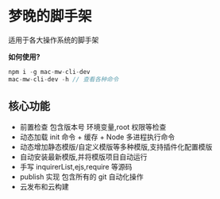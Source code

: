 # 梦晚的脚手架

适用于各大操作系统的脚手架

**如何使用?**

```javascript
npm i -g mac-mw-cli-dev
mac-mw-cli-dev -h // 查看各种命令
```

## 核心功能

- 前置检查 包含版本号 环境变量,root 权限等检查
- 动态加载 init 命令 + 缓存 + Node 多进程执行命令
- 动态增加静态模版/自定义模版等多种模版,支持插件化配置模版
- 自动安装最新模版,并将模版项目自动运行
- 手写 inquirerList,ejs,require 等源码
- publish 实现 包含所有的 git 自动化操作
- 云发布和云构建
